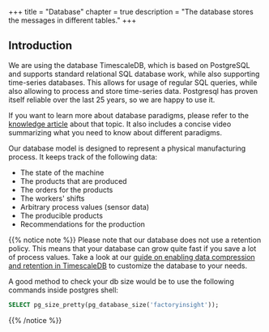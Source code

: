 +++
title = "Database"
chapter = true
description = "The database stores the messages in different tables."
+++


## Introduction

We are using the database TimescaleDB, which is based on PostgreSQL and supports standard relational SQL database work,
while also supporting time-series databases.
This allows for usage of regular SQL queries, while also allowing to process and store time-series data.
Postgresql has proven itself reliable over the last 25 years, so we are happy to use it.

If you want to learn more about database paradigms, please refer to the [knowledge article](https://learn.umh.app/lesson/introduction-into-it-ot-databases/) about that topic. 
It also includes a concise video summarizing what you need to know about different paradigms.

Our database model is designed to represent a physical manufacturing process. It keeps track of the following data:
  - The state of the machine
  - The products that are produced
  - The orders for the products
  - The workers' shifts
  - Arbitrary process values (sensor data)
  - The producible products
  - Recommendations for the production

{{% notice note %}}
Please note that our database does not use a retention policy. This means that your database can grow quite fast if you save a lot of process values. Take a look at our [guide on enabling data compression and retention in TimescaleDB](/docs/administration/reduce-database-size) to customize the database to your needs.


A good method to check your db size would be to use the following commands inside postgres shell:
```sql
SELECT pg_size_pretty(pg_database_size('factoryinsight'));
```


{{% /notice %}}

